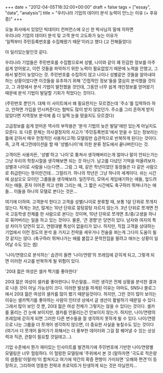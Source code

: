 +++
date = "2012-04-05T16:32:00+00:00"
draft = false
tags = ["essay", "data", "analysis"]
title = "우리나라 기업의 데이터 분석 능력이 안느는 이유 (+ 후유증)"
+++
<p>오늘 회사에서 있었던 빅데이터 컨퍼런스에 오신 한 박사님의 말에 의하면<br />우리나라 기업의 데이터 분석 및 고객 분석 고도화가 늦는 이유가<br />'일찍부터 주민등록번호를 수집해왔기 때문'이라고 했다 (고 전해들었다)</p>&#13;
<p>아 일리있는말인것 같다.</p>&#13;
<p>우리나라 기업들은 주민번호를 수집함으로써 성별, 나이와 같이 꽤 민감한 정보를 아주 쉽게 얻어왔고, 이런 것들을 파악하기 위한 노력이 필요없었기 때문에 노력을 안했고, 그래서 발전이 늦었다는 것. 주민번호를 수집하지 않고 나이나 성별같은 것들을 알아내야하는 상황이었다면 이것들을 유추하기 위해 '간접적인 정보'들을 열심히 분석했을 것이고, 그 과정에서 분석 기법이 발전했을 것인데, 그동안 너무 쉽게 개인정보를 얻어왔기 때문에 분석 기법이 발달할 기회가 적었다는 것이다. </p>&#13;
<p>(주민번호 뿐인가. 대체 이 사이트에서 왜 필요한지는 모르겠는데 '주소'를 입력하라 하고, 안하면 가입을 안시켜준다는 협박도 많이 받지 않았던가. 주소를 그리 흔하게 받지 않았다면 지역정보 분석에 좀 더 일찍 눈을 떴을지도 모르겠다)</p>&#13;
<p>고급정보를 쉽게 얻어온 역사의 부작용은 '분석 기법의 늦은 발달'에만 있는게 아닐지도 모른다. 또 다른 문제는 의사결정자의 사고가 '주민등록번호'에서 얻을 수 있는 정보라는 틀에 갇혀서 매우 한정적인 사용자(고객) 모델링만 습관적으로 반복하게 된다는 것이다. 즉, 고객 세그먼테이션을 할 때 '성별/나이'에 의한 분류 정도에서 끝나버린다는 것.</p>&#13;
<p>고객이든 사용자든, '성별'하고 '나이'로 퉁쳐서 생각해버리는게 얼마나 말이 안되는가는 그냥 우리의 학창시절을 생각해보면 되는 것 아닌가. 남고를 다녔던 기억을 떠올려보자. 성별과 나이로 사람을 나눈다면... 그럼 그 때, 같은 학년이었던 동창들은 다 같은 사람으로 취급한다는 뜻이란건데... 그럴리가. 하나의 학년은 그냥 하나의 세계이다. 쉬는 시간에 삼삼오오 모이던 그룹들을 생각해보라. 일진무리, 모여서 게임얘기하는 애들, 엎드려 자는 애들, 혼자 이어폰 끼고 만화 그리는 애, 그 짧은 시간에도 축구하러 뛰쳐나가는 애들... 이들을 하나의 모델로 본다는 것은...</p>&#13;
<p>여기에 더하여. 고객분석 한다고 고객을 성별/나이로 분류할 때, 보통 1살 단위로 쪼개지 않는다. 적게는 3년, 많게는 10년 단위로 뭉텅뭉텅 자르지 않는가. 3년 단위로 쪼개면 전국 고등학생 전체를 한 사람으로 본다는 것이며, 10년 단위로 쪼개면 초/중/고생을 하나로 묶어버리는 일을 하고 있는 것이다. 물론, '큰 경향'은 당연히 있다. 남자와 여자의 특성 차이가 당연히 있고, 연령대별 특성이 없을리가 있나. 하지만, 직접 고객을 상대하는 기업에서 이런 정도의 분석 을 가지고 전략을 세우거나 전술을 펴는게 그다지 도움이 될 것 같지는 않다. (축구하러 뛰쳐나가는 애를 붙잡고 문학전집을 팔려고 애쓰는 상황이 일어날 수도 있는 셈)</p>&#13;
<p>'나이/연령으로 분석하는' 습관이 들면 '나이/연령'의 프레임에 갇히게 되고, 그렇게 되면 이러한 사고를 반복하게 될 위험이 있다.</p>&#13;
<p>'20대 젊은 여성은 셀카 찍기를 좋아한다'</p>&#13;
<p>20대 젊은 여성이 셀카를 좋아한다니 무슨말씀... 이런 생각은 전체 상황을 분석한 결과로 나온 것이 아닐 가능성이 크다. 이러한 발상을 하게된 이유는 아마도, SNS나 블로그에서 20대 젊은 여성의 셀카를 많이 봤기 때문일것이다. 하지만, 그런 것이 많이 보이는 이유는 셀카찍기를 좋아하는 사람이 인터넷 상에서 글 생산이 활발하기 때문일 수 있다. 그래서 많이 보인 것 뿐, 20대 젊은 여성 전체가 그렇지는 않을 수 있다는 것이다. 셀카를 올리는 건 눈에 보이지만, 셀카를 안올리는건 안보이지 않는가. 하지만, 나이/연령의 프레임에 갇히게 되면 그러한 다른 변수들을 잘 생각하지 못하게 될 수 있다. 나이/연령으로 나눈 그룹을 더 쪼개어 생각하지 않으면, 더 중요한 사실을 놓칠수도 있는 것이다 (여기서 더 쪼개어 들어가기 위해서는 더 풍부한 데이터와 그걸 잘 꿰어낼 수 있는 상상력과 직관, 관찰이 필요할 것일테고...).</p>&#13;
<p>기업 수준에서 뭔가 재미있는 인사이트를 발견하기에 주민번호에 기반한 나이/연령별 모델링은 너무 헐렁하다. 이 헐렁한 모델링에 '주위에서 본 것 (말하자면 '극도로 적은량의 샘플링'이랄까)'이 합쳐지고 여기에 약간의 확증 편향이 가미되면 '오해와 편견'이 등장하고, 그리하여 엉뚱한 전략과 프로덕트가 탄생하게 되는 것은 아닐런지...</p> 
